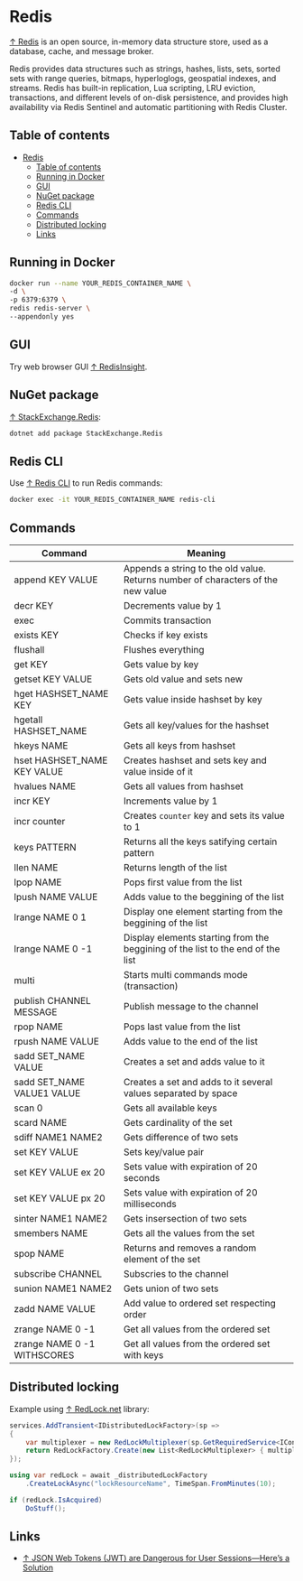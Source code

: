 # Redis

[↑ Redis](https://redis.io) is an open source, in-memory data structure store, used as a database, cache, and message broker.

Redis provides data structures such as strings, hashes, lists, sets, sorted sets with range queries, bitmaps, hyperloglogs, geospatial indexes, and streams. Redis has built-in replication, Lua scripting, LRU eviction, transactions, and different levels of on-disk persistence, and provides high availability via Redis Sentinel and automatic partitioning with Redis Cluster.

## Table of contents

- [Redis](#redis)
  - [Table of contents](#table-of-contents)
  - [Running in Docker](#running-in-docker)
  - [GUI](#gui)
  - [NuGet package](#nuget-package)
  - [Redis CLI](#redis-cli)
  - [Commands](#commands)
  - [Distributed locking](#distributed-locking)
  - [Links](#links)

## Running in Docker

```bash
docker run --name YOUR_REDIS_CONTAINER_NAME \
-d \
-p 6379:6379 \
redis redis-server \
--appendonly yes
```

## GUI

Try web browser GUI [↑ RedisInsight](https://redislabs.com/redis-enterprise/redis-insight).

## NuGet package

[↑ StackExchange.Redis](https://stackexchange.github.io/StackExchange.Redis):

```bash
dotnet add package StackExchange.Redis
```

## Redis CLI

Use [↑ Redis CLI](https://redis.io/docs/ui/cli) to run Redis commands:

```bash
docker exec -it YOUR_REDIS_CONTAINER_NAME redis-cli
```

## Commands

| Command                     | Meaning                                                                          |
| --------------------------- | -------------------------------------------------------------------------------- |
| append KEY VALUE            | Appends a string to the old value. Returns number of characters of the new value |
| decr KEY                    | Decrements value by 1                                                            |
| exec                        | Commits transaction                                                              |
| exists KEY                  | Checks if key exists                                                             |
| flushall                    | Flushes everything                                                               |
| get KEY                     | Gets value by key                                                                |
| getset KEY VALUE            | Gets old value and sets new                                                      |
| hget HASHSET_NAME KEY       | Gets value inside hashset by key                                                 |
| hgetall HASHSET_NAME        | Gets all key/values for the hashset                                              |
| hkeys NAME                  | Gets all keys from hashset                                                       |
| hset HASHSET_NAME KEY VALUE | Creates hashset and sets key and value inside of it                              |
| hvalues NAME                | Gets all values from hashset                                                     |
| incr KEY                    | Increments value by 1                                                            |
| incr counter                | Creates `counter` key and sets its value to 1                                    |
| keys PATTERN                | Returns all the keys satifying certain pattern                                   |
| llen NAME                   | Returns length of the list                                                       |
| lpop NAME                   | Pops first value from the list                                                   |
| lpush NAME VALUE            | Adds value to the beggining of the list                                          |
| lrange NAME 0 1             | Display one element starting from the beggining of the list                      |
| lrange NAME 0 -1            | Display elements starting from the beggining of the list to the end of the list  |
| multi                       | Starts multi commands mode (transaction)                                         |
| publish CHANNEL MESSAGE     | Publish message to the channel                                                   |
| rpop NAME                   | Pops last value from the list                                                    |
| rpush NAME VALUE            | Adds value to the end of the list                                                |
| sadd SET_NAME VALUE         | Creates a set and adds value to it                                               |
| sadd SET_NAME VALUE1 VALUE  | Creates a set and adds to it several values separated by space                   |
| scan 0                      | Gets all available keys                                                          |
| scard NAME                  | Gets cardinality of the set                                                      |
| sdiff NAME1 NAME2           | Gets difference of two sets                                                      |
| set KEY VALUE               | Sets key/value pair                                                              |
| set KEY VALUE ex 20         | Sets value with expiration of 20 seconds                                         |
| set KEY VALUE px 20         | Sets value with expiration of 20 milliseconds                                    |
| sinter NAME1 NAME2          | Gets insersection of two sets                                                    |
| smembers NAME               | Gets all the values from the set                                                 |
| spop NAME                   | Returns and removes a random element of the set                                  |
| subscribe CHANNEL           | Subscries to the channel                                                         |
| sunion NAME1 NAME2          | Gets union of two sets                                                           |
| zadd NAME VALUE             | Add value to ordered set respecting order                                        |
| zrange NAME 0 -1            | Get all values from the ordered set                                              |
| zrange NAME 0 -1 WITHSCORES | Get all values from the ordered set with keys                                    |

## Distributed locking

Example using [↑ RedLock.net](https://github.com/samcook/RedLock.net) library:

```csharp
services.AddTransient<IDistributedLockFactory>(sp =>
{
    var multiplexer = new RedLockMultiplexer(sp.GetRequiredService<IConnectionMultiplexer>());
    return RedLockFactory.Create(new List<RedLockMultiplexer> { multiplexer });
});

using var redLock = await _distributedLockFactory
    .CreateLockAsync("lockResourceName", TimeSpan.FromMinutes(10);

if (redLock.IsAcquired)
    DoStuff();
```

## Links

- [↑ JSON Web Tokens (JWT) are Dangerous for User Sessions—Here’s a Solution](https://redis.com/blog/json-web-tokens-jwt-are-dangerous-for-user-sessions/)
